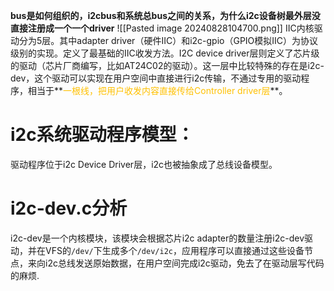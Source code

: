 **bus是如何组织的，i2cbus和系统总bus之间的关系，为什么i2c设备树最外层没直接注册成一个一个driver**
![[Pasted image 20240828104700.png]]
IIC内核驱动分为5层。其中adapter driver（硬件IIC）和i2c-gpio（GPIO模拟IIC）为协议级别的实现。定义了最基础的IIC收发方法。I2C device driver层则定义了芯片级的驱动（芯片厂商编写，比如AT24C02的驱动）。这一层中比较特殊的存在是i2c-dev，这个驱动可以实现在用户空间中直接进行i2c传输，不通过专用的驱动程序，相当于**<span style="color:#ffc000">一根线，把用户收发内容直接传给Controller driver层</span>**。


# i2c系统驱动程序模型：
驱动程序位于i2c Device Driver层，i2c也被抽象成了总线设备模型。

# i2c-dev.c分析
i2c-dev是一个内核模块，该模块会根据芯片i2c adapter的数量注册i2c-dev驱动，并在VFS的`/dev/`下生成多个`/dev/i2c`，应用程序可以直接通过这些设备节点，来向i2c总线发送原始数据，在用户空间完成i2c驱动，免去了在驱动层写代码的麻烦.